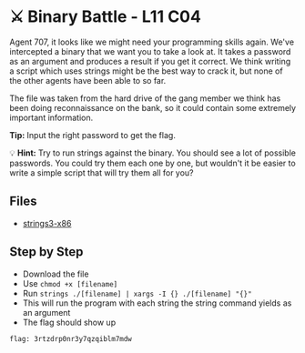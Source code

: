 # ⚔ Binary Battle - L11 C04

Agent 707, it looks like we might need your programming skills again. We've intercepted a binary that we want you to take a look at. It takes a password as an argument and produces a result if you get it correct. We think writing a script which uses strings might be the best way to crack it, but none of the other agents have been able to so far.

The file was taken from the hard drive of the gang member we think has been doing reconnaissance on the bank, so it could contain some extremely important information.

**Tip:** Input the right password to get the flag.

💡 **Hint:** Try to run strings against the binary. You should see a lot of possible passwords.
   You could try them each one by one, but wouldn't it be easier to write a simple script that will try them all for you?

## Files

- [strings3-x86](/assets/binarybattle1)

## Step by Step

- Download the file
- Use `chmod +x [filename]`
- Run `strings ./[filename] | xargs -I {} ./[filename] "{}"`
- This will run the program with each string the string command yields as an argument
- The flag should show up

`flag: 3rtzdrp0nr3y7qzqiblm7mdw`
